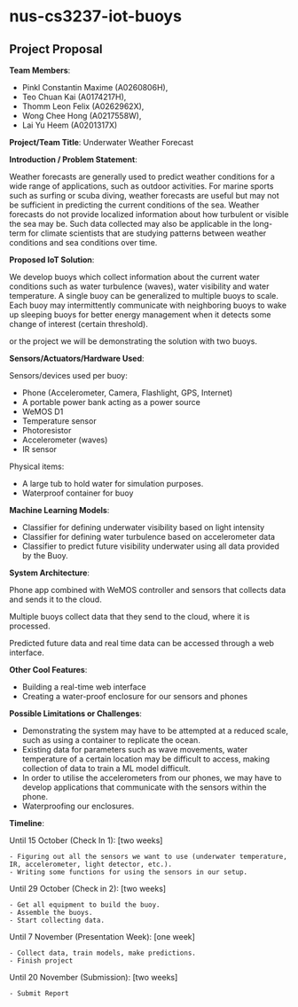 # nus-cs3237-iot-buoys

## Project Proposal

**Team Members**:  

- Pinkl Constantin Maxime (A0260806H),  
- Teo Chuan Kai (A0174217H),  
- Thomm Leon Felix (A0262962X), 
- Wong Chee Hong (A0217558W), 
- Lai Yu Heem (A0201317X)  

**Project/Team Title**: Underwater Weather Forecast

**Introduction / Problem Statement**:

Weather forecasts are generally used to predict weather conditions for a wide range of applications, such as outdoor activities. For marine sports such as surfing or scuba diving, weather forecasts are useful but may not be sufficient in predicting the current conditions of the sea. Weather forecasts do not provide localized information about how turbulent or visible the sea may be. Such data collected may also be applicable in the long-term for climate scientists that are studying patterns between weather conditions and sea conditions over time. 

**Proposed IoT Solution**:

We develop buoys which collect information about the current water conditions such as water turbulence (waves), water visibility and water temperature. A single buoy can be generalized to multiple buoys to scale. Each buoy may intermittently communicate with neighboring buoys to wake up sleeping buoys for better energy management when it detects some change of interest (certain threshold).

or the project we will be demonstrating the solution with two buoys. 
 

**Sensors/Actuators/Hardware Used**: 

Sensors/devices used per buoy:

- Phone (Accelerometer, Camera, Flashlight, GPS, Internet) 
- A portable power bank acting as a power source 
- WeMOS D1 
- Temperature sensor 
- Photoresistor 
- Accelerometer (waves) 
- IR sensor 

Physical items: 

- A large tub to hold water for simulation purposes. 
- Waterproof container for buoy 

**Machine Learning Models**: 
- Classifier for defining underwater visibility based on light intensity 
- Classifier for defining water turbulence based on accelerometer data 
- Classifier to predict future visibility underwater using all data provided by the Buoy. 

**System Architecture**: 

Phone app combined with WeMOS controller and sensors that collects data and sends it to the cloud. 

Multiple buoys collect data that they send to the cloud, where it is processed. 

Predicted future data and real time data can be accessed through a web interface.  

**Other Cool Features**:  

- Building a real-time web interface 
- Creating a water-proof enclosure for our sensors and phones 

**Possible Limitations or Challenges**:

- Demonstrating the system may have to be attempted at a reduced scale, such as using a container to replicate the ocean. 
- Existing data for parameters such as wave movements, water temperature of a certain location may be difficult to access, making collection of data to train a ML model difficult. 
- In order to utilise the accelerometers from our phones, we may have to develop applications that communicate with the sensors within the phone. 
- Waterproofing our enclosures.

**Timeline**:  

Until 15 October (Check In 1): [two weeks] 

    - Figuring out all the sensors we want to use (underwater temperature, IR, accelerometer, light detector, etc.). 
    - Writing some functions for using the sensors in our setup. 

Until 29 October (Check in 2): [two weeks] 

    - Get all equipment to build the buoy. 
    - Assemble the buoys. 
    - Start collecting data. 

Until 7 November (Presentation Week): [one week] 

    - Collect data, train models, make predictions. 
    - Finish project 

Until 20 November (Submission): [two weeks] 

    - Submit Report 
